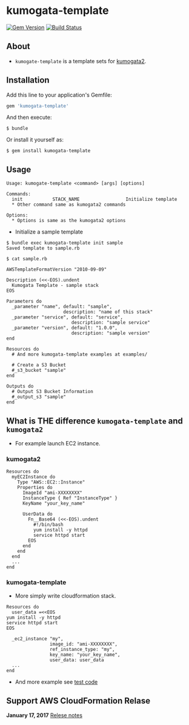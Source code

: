 # kumogata-template

[![Gem Version](https://badge.fury.io/rb/kumogata-template.svg)](http://badge.fury.io/rb/kumogata-template)
[![Build Status](https://travis-ci.org/n0ts/kumogata-template.svg?branch=master)](https://travis-ci.org/n0ts/kumogata-template)


## About

- `kumogate-template` is a template sets for [kumogata2](https://github.com/winebarrel/kumogata2).


## Installation

Add this line to your application's Gemfile:

```ruby
gem 'kumogata-template'
```

And then execute:

```
$ bundle
```

Or install it yourself as:

```
$ gem install kumogata-template
```


## Usage

```
Usage: kumogate-template <command> [args] [options]

Commands:
  init           STACK_NAME                 Initialize template
  * Other command same as kumogata2 commands

Options:
  * Options is same as the kumogata2 options
```

- Initialize a sample template

```
$ bundle exec kumogata-template init sample
Saved template to sample.rb

$ cat sample.rb

AWSTemplateFormatVersion "2010-09-09"

Description (<<-EOS).undent
  Kumogata Template - sample stack
EOS

Parameters do
  _parameter "name", default: "sample",
                     description: "name of this stack"
  _parameter "service", default: "service",
                        description: "sample service"
  _parameter "version", default: "1.0.0",
                        description: "sample version"
end

Resources do
  # And more kumogata-template examples at examples/

  # Create a S3 Bucket
  #_s3_bucket "sample"
end

Outputs do
  # Output S3 Bucket Information
  #_output_s3 "sample"
end
```


## What is **THE** difference `kumogata-template` and `kumogata2`

- For example launch EC2 instance.

### kumogata2

```
Resources do
  myEC2Instance do
    Type "AWS::EC2::Instance"
    Properties do
      ImageId "ami-XXXXXXXX"
      InstanceType { Ref "InstanceType" }
      KeyName "your_key_name"

      UserData do
        Fn__Base64 (<<-EOS).undent
          #!/bin/bash
          yum install -y httpd
          service httpd start
        EOS
      end
    end
  end
  ...
end
```


### kumogata-template

- More simply write cloudformation stack.

```
Resources do
  user_data =<<EOS
yum install -y httpd
service httpd start
EOS

  _ec2_instance "my",
                image_id: "ami-XXXXXXXX",
                ref_instance_type: "my",
                key_name: "your_key_name",
                user_data: user_data
  ...
end
```

- And more example see [test code](test/template/)


## Support AWS CloudFormation Relase

**January 17, 2017** [Relese notes](http://docs.aws.amazon.com/AWSCloudFormation/latest/UserGuide/ReleaseHistory.html)
